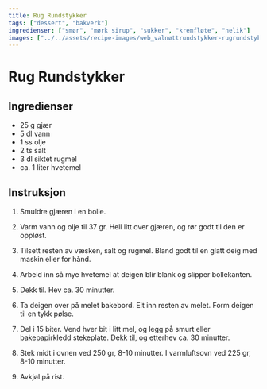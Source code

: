 ```yaml
---
title: Rug Rundstykker
tags: ["dessert", "bakverk"]
ingredienser: ["smør", "mørk sirup", "sukker", "kremfløte", "nelik"]
images: ["../../assets/recipe-images/web_valnøttrundstykker-rugrundstykker.jpg"]
---
```


# Rug Rundstykker

## Ingredienser

- 25 g gjær
- 5 dl vann
- 1 ss olje
- 2 ts salt
- 3 dl siktet rugmel
- ca. 1 liter hvetemel

## Instruksjon

1. Smuldre gjæren i en bolle.

2. Varm vann og olje til 37 gr. Hell litt over gjæren, og rør godt til den er oppløst.

3. Tilsett resten av væsken, salt og rugmel. Bland godt til en glatt deig med maskin eller for hånd.

4. Arbeid inn så mye hvetemel at deigen blir blank og slipper bollekanten.

5. Dekk til. Hev ca. 30 minutter.

6. Ta deigen over på melet bakebord. Elt inn resten av melet. Form deigen til en tykk pølse.

7. Del i 15 biter. Vend hver bit i litt mel, og legg på smurt eller bakepapirkledd stekeplate. Dekk til, og etterhev ca. 30 minutter.

8. Stek midt i ovnen ved 250 gr, 8-10 minutter. I varmluftsovn ved 225 gr, 8-10 minutter.

9. Avkjøl på rist.
